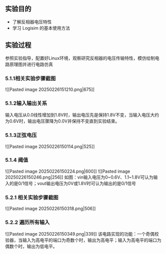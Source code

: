 ## 实验目的

- 了解反相器电压特性
- 学习 Logisim 的基本使用方法

## 实验过程

参照实验指导，配置好Linux环境，观察研究反相器的电压传输特性，模仿绘制电路原理图并进行电路仿真
### 5.1.1相关实验步骤截图
![[Pasted image 20250226151210.png|675]]

### 5.1.2输入输出关系

输入电压从0.0线性增加到1.8V时，输出电压先是保持1.8V不变，当输入电压大约为0.6V时，输出电压骤降为0.0V并保持不变直到实验结束。

### 5.1.3正弦电压

![[Pasted image 20250226150114.png|525]]

### 5.1.4 阈值

![[Pasted image 20250226150224.png|600]]
![[Pasted image 20250226150246.png|256]]
	如图：vin输入电压为0~0.6V、1.1~1.8V可认为输入的是0/1信号；vout输出电压为0V或1.8V时可认为输出的是0/1信号

### 5.2.1 相关实验步骤截图
![[Pasted image 20250226150318.png|506]]

### 5.2.2 遍历所有输入
![[Pasted image 20250226150349.png|339]]
	该电路实现的功能：一个奇偶校验器，当输入为高电平的端口为奇数个时，输出为高电平；输入为高电平的端口为偶数个时，输出为低电平。